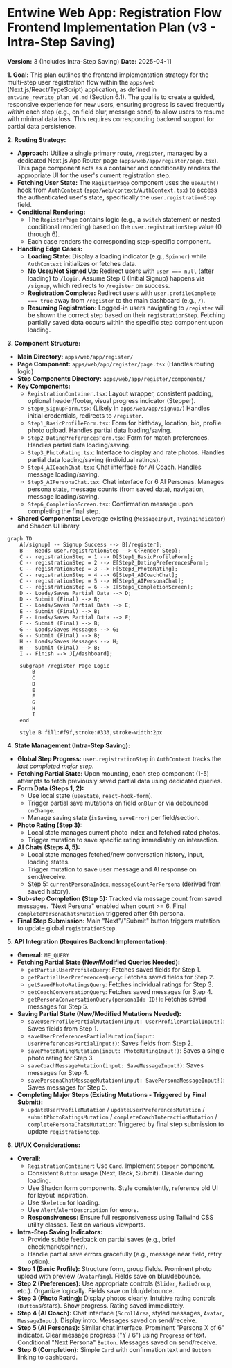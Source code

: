 # Entwine Web App: Registration Flow Frontend Implementation Plan (v3 - Intra-Step Saving)

**Version:** 3 (Includes Intra-Step Saving)
**Date:** 2025-04-11

**1. Goal:**
This plan outlines the frontend implementation strategy for the multi-step user registration flow within the `apps/web` (Next.js/React/TypeScript) application, as defined in `entwine_rewrite_plan_v6.md` (Section 6.1). The goal is to create a guided, responsive experience for new users, ensuring progress is saved frequently *within* each step (e.g., on field blur, message send) to allow users to resume with minimal data loss. This requires corresponding backend support for partial data persistence.

**2. Routing Strategy:**

*   **Approach:** Utilize a single primary route, `/register`, managed by a dedicated Next.js App Router page (`apps/web/app/register/page.tsx`). This page component acts as a container and conditionally renders the appropriate UI for the user's current registration step.
*   **Fetching User State:** The `RegisterPage` component uses the `useAuth()` hook from `AuthContext` (`apps/web/context/AuthContext.tsx`) to access the authenticated user's state, specifically the `user.registrationStep` field.
*   **Conditional Rendering:**
    *   The `RegisterPage` contains logic (e.g., a `switch` statement or nested conditional rendering) based on the `user.registrationStep` value (0 through 6).
    *   Each case renders the corresponding step-specific component.
*   **Handling Edge Cases:**
    *   **Loading State:** Display a loading indicator (e.g., `Spinner`) while `AuthContext` initializes or fetches data.
    *   **No User/Not Signed Up:** Redirect users with `user === null` (after loading) to `/login`. Assume Step 0 (Initial Signup) happens via `/signup`, which redirects to `/register` on success.
    *   **Registration Complete:** Redirect users with `user.profileComplete === true` away from `/register` to the main dashboard (e.g., `/`).
    *   **Resuming Registration:** Logged-in users navigating to `/register` will be shown the correct step based on their `registrationStep`. Fetching partially saved data occurs within the specific step component upon loading.

**3. Component Structure:**

*   **Main Directory:** `apps/web/app/register/`
*   **Page Component:** `apps/web/app/register/page.tsx` (Handles routing logic)
*   **Step Components Directory:** `apps/web/app/register/components/`
*   **Key Components:**
    *   `RegistrationContainer.tsx`: Layout wrapper, consistent padding, optional header/footer, visual progress indicator (Stepper).
    *   `Step0_SignupForm.tsx`: (Likely in `apps/web/app/signup/`) Handles initial credentials, redirects to `/register`.
    *   `Step1_BasicProfileForm.tsx`: Form for birthday, location, bio, profile photo upload. Handles partial data loading/saving.
    *   `Step2_DatingPreferencesForm.tsx`: Form for match preferences. Handles partial data loading/saving.
    *   `Step3_PhotoRating.tsx`: Interface to display and rate photos. Handles partial data loading/saving (individual ratings).
    *   `Step4_AICoachChat.tsx`: Chat interface for AI Coach. Handles message loading/saving.
    *   `Step5_AIPersonaChat.tsx`: Chat interface for 6 AI Personas. Manages persona state, message counts (from saved data), navigation, message loading/saving.
    *   `Step6_CompletionScreen.tsx`: Confirmation message upon completing the final step.
*   **Shared Components:** Leverage existing (`MessageInput`, `TypingIndicator`) and Shadcn UI library.

```mermaid
graph TD
    A[/signup] -- Signup Success --> B[/register];
    B -- Reads user.registrationStep --> C{Render Step};
    C -- registrationStep = 1 --> D[Step1_BasicProfileForm];
    C -- registrationStep = 2 --> E[Step2_DatingPreferencesForm];
    C -- registrationStep = 3 --> F[Step3_PhotoRating];
    C -- registrationStep = 4 --> G[Step4_AICoachChat];
    C -- registrationStep = 5 --> H[Step5_AIPersonaChat];
    C -- registrationStep = 6 --> I[Step6_CompletionScreen];
    D -- Loads/Saves Partial Data --> D;
    D -- Submit (Final) --> B;
    E -- Loads/Saves Partial Data --> E;
    E -- Submit (Final) --> B;
    F -- Loads/Saves Partial Data --> F;
    F -- Submit (Final) --> B;
    G -- Loads/Saves Messages --> G;
    G -- Submit (Final) --> B;
    H -- Loads/Saves Messages --> H;
    H -- Submit (Final) --> B;
    I -- Finish --> J[/dashboard];

    subgraph /register Page Logic
        B
        C
        D
        E
        F
        G
        H
        I
    end

    style B fill:#f9f,stroke:#333,stroke-width:2px
```

**4. State Management (Intra-Step Saving):**

*   **Global Step Progress:** `user.registrationStep` in `AuthContext` tracks the *last completed major step*.
*   **Fetching Partial State:** Upon mounting, each step component (1-5) attempts to fetch previously saved partial data using dedicated queries.
*   **Form Data (Steps 1, 2):**
    *   Use local state (`useState`, `react-hook-form`).
    *   Trigger partial save mutations on field `onBlur` or via debounced `onChange`.
    *   Manage saving state (`isSaving`, `saveError`) per field/section.
*   **Photo Rating (Step 3):**
    *   Local state manages current photo index and fetched rated photos.
    *   Trigger mutation to save specific rating immediately on interaction.
*   **AI Chats (Steps 4, 5):**
    *   Local state manages fetched/new conversation history, input, loading states.
    *   Trigger mutation to save user message and AI response on send/receive.
    *   Step 5: `currentPersonaIndex`, `messageCountPerPersona` (derived from saved history).
*   **Sub-step Completion (Step 5):** Tracked via message count from saved messages. "Next Persona" enabled when count >= 6. Final `completePersonaChatsMutation` triggered after 6th persona.
*   **Final Step Submission:** Main "Next"/"Submit" button triggers mutation to update global `registrationStep`.

**5. API Integration (Requires Backend Implementation):**

*   **General:** `ME_QUERY`
*   **Fetching Partial State (New/Modified Queries Needed):**
    *   `getPartialUserProfileQuery`: Fetches saved fields for Step 1.
    *   `getPartialUserPreferencesQuery`: Fetches saved fields for Step 2.
    *   `getSavedPhotoRatingsQuery`: Fetches individual ratings for Step 3.
    *   `getCoachConversationQuery`: Fetches saved messages for Step 4.
    *   `getPersonaConversationQuery(personaId: ID!)`: Fetches saved messages for Step 5.
*   **Saving Partial State (New/Modified Mutations Needed):**
    *   `saveUserProfilePartialMutation(input: UserProfilePartialInput!)`: Saves fields from Step 1.
    *   `saveUserPreferencesPartialMutation(input: UserPreferencesPartialInput!)`: Saves fields from Step 2.
    *   `savePhotoRatingMutation(input: PhotoRatingInput!)`: Saves a single photo rating for Step 3.
    *   `saveCoachMessageMutation(input: SaveMessageInput!)`: Saves messages for Step 4.
    *   `savePersonaChatMessageMutation(input: SavePersonaMessageInput!)`: Saves messages for Step 5.
*   **Completing Major Steps (Existing Mutations - Triggered by Final Submit):**
    *   `updateUserProfileMutation` / `updateUserPreferencesMutation` / `submitPhotoRatingsMutation` / `completeCoachInteractionMutation` / `completePersonaChatsMutation`: Triggered by final step submission to update `registrationStep`.

**6. UI/UX Considerations:**

*   **Overall:**
    *   `RegistrationContainer`: Use `Card`. Implement `Stepper` component.
    *   Consistent `Button` usage (Next, Back, Submit). Disable during loading.
    *   Use Shadcn form components. Style consistently, reference old UI for layout inspiration.
    *   Use `Skeleton` for loading.
    *   Use `Alert`/`AlertDescription` for errors.
    *   **Responsiveness:** Ensure full responsiveness using Tailwind CSS utility classes. Test on various viewports.
*   **Intra-Step Saving Indicators:**
    *   Provide subtle feedback on partial saves (e.g., brief checkmark/spinner).
    *   Handle partial save errors gracefully (e.g., message near field, retry option).
*   **Step 1 (Basic Profile):** Structure form, group fields. Prominent photo upload with preview (`Avatar`/`img`). Fields save on blur/debounce.
*   **Step 2 (Preferences):** Use appropriate controls (`Slider`, `RadioGroup`, etc.). Organize logically. Fields save on blur/debounce.
*   **Step 3 (Photo Rating):** Display photos clearly. Intuitive rating controls (`Button`s/stars). Show progress. Rating saved immediately.
*   **Step 4 (AI Coach):** Chat interface (`ScrollArea`, styled messages, `Avatar`, `MessageInput`). Display intro. Messages saved on send/receive.
*   **Step 5 (AI Personas):** Similar chat interface. Prominent "Persona X of 6" indicator. Clear message progress ("Y / 6") using `Progress` or text. Conditional "Next Persona" `Button`. Messages saved on send/receive.
*   **Step 6 (Completion):** Simple `Card` with confirmation text and `Button` linking to dashboard.